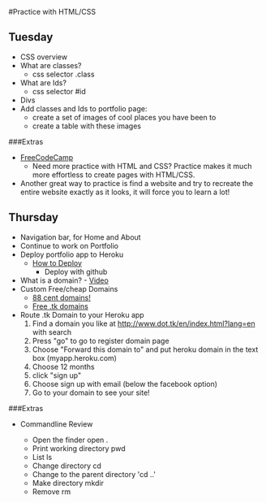 #Practice with HTML/CSS

## Tuesday
- CSS overview
- What are classes? 
	- css selector .class
- What are Ids?
	- css selector #id
- Divs
- Add classes and Ids to portfolio page:
	- create a set of images of cool places you have been to
	- create a table with these images

###Extras
- [FreeCodeCamp](https://www.freecodecamp.com/challenges/say-hello-to-html-elements)
	-  Need more practice with HTML and CSS? Practice makes it much more effortless to create pages with HTML/CSS. 
- Another great way to practice is find a website and try to recreate the entire website exactly as it looks, it will force you to learn a lot!


## Thursday
- Navigation bar, for Home and About
- Continue to work on Portfolio
- Deploy portfolio app to Heroku
	- [How to Deploy](https://devcenter.heroku.com/articles/git)
		- Deploy with github
- What is a domain? - [Video](https://www.youtube.com/watch?v=nseH93yOy7A)
- Custom Free/cheap Domains
	- [88 cent domains!](https://www.namecheap.com/promos/2016/crazy-88.aspx)
	- [Free .tk domains](http://www.dot.tk/en/index.html?lang=en)
- Route .tk Domain to your Heroku app
	1. Find a domain you like at http://www.dot.tk/en/index.html?lang=en with search
	2. Press "go" to go to register domain page
	3. Choose "Forward this domain to" and put heroku domain in the text box (myapp.heroku.com)
	4. Choose 12 months
	5. click "sign up"
	6. Choose sign up with email (below the facebook option)
	7. Go to your domain to see your site!

###Extras
- Commandline Review

	- Open the finder 
		open .
	- Print working directory
		pwd
	- List
		ls
	- Change directory
		cd
	- Change to the parent directory
		'cd ..'
	- Make directory
		mkdir
	- Remove
		rm


